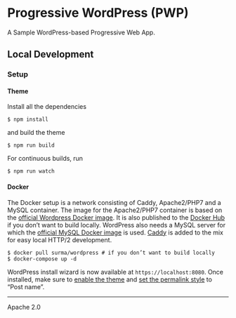 # Progressive WordPress (PWP)

A Sample WordPress-based Progressive Web App.

## Local Development

### Setup

#### Theme

Install all the dependencies

```
$ npm install
```

and build the theme

```
$ npm run build
```

For continuous builds, run

```
$ npm run watch
```

#### Docker

The Docker setup is a network consisting of Caddy, Apache2/PHP7 and a MySQL container. The image for the Apache2/PHP7 container is based on the [official Wordpress Docker image](https://hub.docker.com/_/wordpress/). It is also published to the [Docker Hub](https://hub.docker.com/r/surma/progressivewordpress/) if you don’t want to build locally. WordPress also needs a MySQL server for which the [official MySQL Docker image](https://hub.docker.com/_/mysql/) is used. [Caddy](https://hub.docker.com/r/abiosoft/caddy/) is added to the mix for easy local HTTP/2 development.

```
$ docker pull surma/wordpress # if you don’t want to build locally
$ docker-compose up -d
```

WordPress install wizard is now available at `https://localhost:8080`. Once installed, make sure to [enable the theme](https://localhost:8080/wp-admin/themes.php) and [set the permalink style](https://localhost:8080/wp-admin/options-permalink.php) to “Post name”.

---
Apache 2.0

